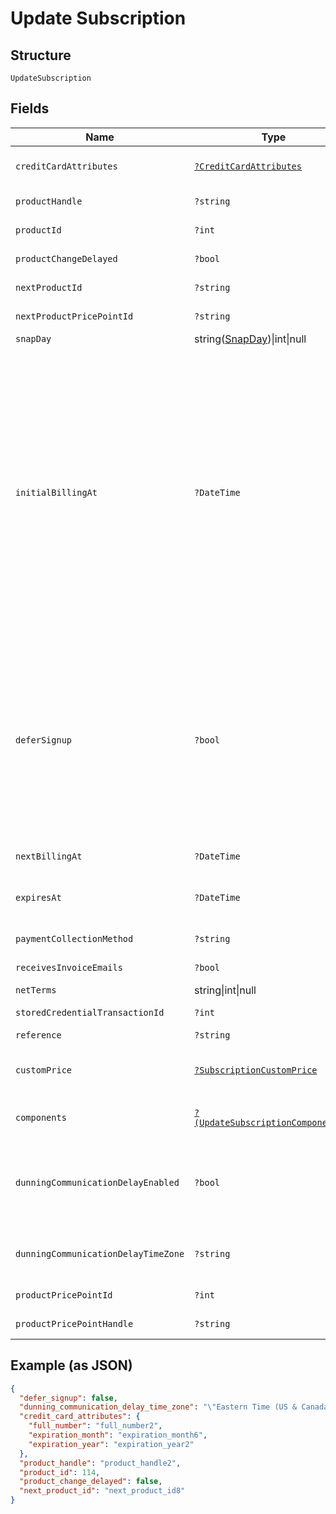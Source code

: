 
# Update Subscription

## Structure

`UpdateSubscription`

## Fields

| Name | Type | Tags | Description | Getter | Setter |
|  --- | --- | --- | --- | --- | --- |
| `creditCardAttributes` | [`?CreditCardAttributes`](../../doc/models/credit-card-attributes.md) | Optional | - | getCreditCardAttributes(): ?CreditCardAttributes | setCreditCardAttributes(?CreditCardAttributes creditCardAttributes): void |
| `productHandle` | `?string` | Optional | Set to the handle of a different product to change the subscription's product | getProductHandle(): ?string | setProductHandle(?string productHandle): void |
| `productId` | `?int` | Optional | Set to the id of a different product to change the subscription's product | getProductId(): ?int | setProductId(?int productId): void |
| `productChangeDelayed` | `?bool` | Optional | - | getProductChangeDelayed(): ?bool | setProductChangeDelayed(?bool productChangeDelayed): void |
| `nextProductId` | `?string` | Optional | Set to an empty string to cancel a delayed product change. | getNextProductId(): ?string | setNextProductId(?string nextProductId): void |
| `nextProductPricePointId` | `?string` | Optional | - | getNextProductPricePointId(): ?string | setNextProductPricePointId(?string nextProductPricePointId): void |
| `snapDay` | string([SnapDay](../../doc/models/snap-day.md))\|int\|null | Optional | This is a container for one-of cases. | getSnapDay(): | setSnapDay( snapDay): void |
| `initialBillingAt` | `?DateTime` | Optional | (Optional) Set this attribute to a future date/time to update a subscription in the Awaiting Signup Date state, to Awaiting Signup. In the Awaiting Signup state, a subscription behaves like any other. It can be canceled, allocated to, or have its billing date changed. etc. When the `initial_billing_at` date hits, the subscription will transition to the expected state. If the product has a trial, the subscription will enter a trial, otherwise it will go active. Setup fees will be respected either before or after the trial, as configured on the price point. If the payment is due at the initial_billing_at and it fails the subscription will be immediately canceled. You can omit the initial_billing_at date to activate the subscription immediately. See the [subscription import](https://maxio.zendesk.com/hc/en-us/articles/24251489107213-Advanced-Billing-Subscription-Imports#date-format) documentation for more information about Date/Time formats. | getInitialBillingAt(): ?\DateTime | setInitialBillingAt(?\DateTime initialBillingAt): void |
| `deferSignup` | `?bool` | Optional | (Optional) Set this attribute to true to move the subscription from Awaiting Signup, to Awaiting Signup Date. Use this when you want to update a subscription that has an unknown initial billing date. When the first billing date is known, update a subscription to set the `initial_billing_at` date. The subscription moves to the awaiting signup with a scheduled initial billing date. You can omit the initial_billing_at date to activate the subscription immediately. See [Subscription States](https://maxio-chargify.zendesk.com/hc/en-us/articles/5404222005773-Subscription-States) for more information.<br><br>**Default**: `false` | getDeferSignup(): ?bool | setDeferSignup(?bool deferSignup): void |
| `nextBillingAt` | `?DateTime` | Optional | - | getNextBillingAt(): ?\DateTime | setNextBillingAt(?\DateTime nextBillingAt): void |
| `expiresAt` | `?DateTime` | Optional | Timestamp giving the expiration date of this subscription (if any). You may manually change the expiration date at any point during a subscription period. | getExpiresAt(): ?\DateTime | setExpiresAt(?\DateTime expiresAt): void |
| `paymentCollectionMethod` | `?string` | Optional | - | getPaymentCollectionMethod(): ?string | setPaymentCollectionMethod(?string paymentCollectionMethod): void |
| `receivesInvoiceEmails` | `?bool` | Optional | - | getReceivesInvoiceEmails(): ?bool | setReceivesInvoiceEmails(?bool receivesInvoiceEmails): void |
| `netTerms` | string\|int\|null | Optional | This is a container for one-of cases. | getNetTerms(): | setNetTerms( netTerms): void |
| `storedCredentialTransactionId` | `?int` | Optional | - | getStoredCredentialTransactionId(): ?int | setStoredCredentialTransactionId(?int storedCredentialTransactionId): void |
| `reference` | `?string` | Optional | - | getReference(): ?string | setReference(?string reference): void |
| `customPrice` | [`?SubscriptionCustomPrice`](../../doc/models/subscription-custom-price.md) | Optional | (Optional) Used in place of `product_price_point_id` to define a custom price point unique to the subscription | getCustomPrice(): ?SubscriptionCustomPrice | setCustomPrice(?SubscriptionCustomPrice customPrice): void |
| `components` | [`?(UpdateSubscriptionComponent[])`](../../doc/models/update-subscription-component.md) | Optional | (Optional) An array of component ids and custom prices to be added to the subscription. | getComponents(): ?array | setComponents(?array components): void |
| `dunningCommunicationDelayEnabled` | `?bool` | Optional | Enable Communication Delay feature, making sure no communication (email or SMS) is sent to the Customer between 9PM and 8AM in time zone set by the `dunning_communication_delay_time_zone` attribute. | getDunningCommunicationDelayEnabled(): ?bool | setDunningCommunicationDelayEnabled(?bool dunningCommunicationDelayEnabled): void |
| `dunningCommunicationDelayTimeZone` | `?string` | Optional | Time zone for the Dunning Communication Delay feature. | getDunningCommunicationDelayTimeZone(): ?string | setDunningCommunicationDelayTimeZone(?string dunningCommunicationDelayTimeZone): void |
| `productPricePointId` | `?int` | Optional | Set to change the current product's price point. | getProductPricePointId(): ?int | setProductPricePointId(?int productPricePointId): void |
| `productPricePointHandle` | `?string` | Optional | Set to change the current product's price point. | getProductPricePointHandle(): ?string | setProductPricePointHandle(?string productPricePointHandle): void |

## Example (as JSON)

```json
{
  "defer_signup": false,
  "dunning_communication_delay_time_zone": "\"Eastern Time (US & Canada)\"",
  "credit_card_attributes": {
    "full_number": "full_number2",
    "expiration_month": "expiration_month6",
    "expiration_year": "expiration_year2"
  },
  "product_handle": "product_handle2",
  "product_id": 114,
  "product_change_delayed": false,
  "next_product_id": "next_product_id8"
}
```

